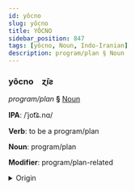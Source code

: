 ```yaml
---
id: yôcno
slug: yôcno
title: YÔCNO
sidebar_position: 847
tags: [yôcno, Noun, Indo-Iranian]
description: program/plan § Noun
---
```


### yôcno&emsp;<span kind="abugida">ɀ̄ıƨ</span>

*program/plan* **§** [Noun](../../tags/Noun)

**IPA**: /ˈjot͡ɕ.nɑ/

**Verb**: to be a program/plan

**Noun**: program/plan

**Modifier**: program/plan-related

<details>
    <summary>Origin</summary>
    Hindi  [joːd͡ʒ.n̪äː]<br/>
    <em>Indo-Iranian Language Family</em>
</details>